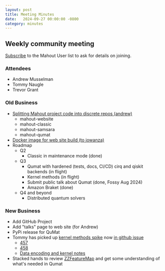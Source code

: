 ```yaml
---
layout: post
title: Meeting Minutes
date:   2024-09-27 00:00:00 -0800
category: minutes
---
```

## Weekly community meeting
[Subscribe](mailto:user-subscribe@mahout.apache.org) to the Mahout User list to ask for details on joining.

### Attendees
* Andrew Musselman
* Tommy Naugle
* Trevor Grant

### Old Business
* [Splitting Mahout project code into discrete repos (andrew)](https://issues.apache.org/jira/projects/MAHOUT/issues/MAHOUT-2204)
    * mahout-website
    * mahout-classic
    * mahout-samsara
    * mahout-qumat
* [Docker image for web site build (to jowanza)](https://issues.apache.org/jira/projects/MAHOUT/issues/MAHOUT-2165)
* Roadmap
    * Q2
        * Classic in maintenance mode (done)
    * Q3
        * Qumat with hardened (tests, docs, CI/CD) cirq and qiskit backends (in flight)
        * Kernel methods (in flight)
        * Submit public talk about Qumat (done, Fossy Aug 2024)
        * Amazon Braket (done)
    * Q4 and beyond
        * Distributed quantum solvers

### New Business
* Add GitHub Project
* Add "talks" page to web site (for Andrew)
* PyPi release for QuMat
* Tommy has picked up [kernel methods spike](https://issues.apache.org/jira/browse/MAHOUT-2200) now [in github issue](https://github.com/apache/mahout/issues/456)
    * [457](https://github.com/apache/mahout/issues/457)
    * [458](https://github.com/apache/mahout/issues/458)
    * [Data encoding and kernel notes](https://github.com/apache/mahout/wiki/Data-Encoding-and-Kernel-Notes)
* Stacked hands to review [ZZFeatureMap](https://docs.quantum.ibm.com/api/qiskit/qiskit.circuit.library.ZZFeatureMap) and get some understanding of what's needed in Qumat
